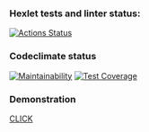 ### Hexlet tests and linter status:
[![Actions Status](https://github.com/abstract-point/php-project-57/actions/workflows/hexlet-check.yml/badge.svg)](https://github.com/abstract-point/php-project-57/actions)
### Codeclimate status
[![Maintainability](https://api.codeclimate.com/v1/badges/1c948fdeaf5cba6c5101/maintainability)](https://codeclimate.com/github/abstract-point/php-project-57/maintainability)
[![Test Coverage](https://api.codeclimate.com/v1/badges/1c948fdeaf5cba6c5101/test_coverage)](https://codeclimate.com/github/abstract-point/php-project-57/test_coverage)

### Demonstration
[CLICK](https://todos-by1x.onrender.com/)

